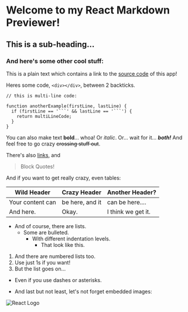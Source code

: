 # Welcome to my React Markdown Previewer!

## This is a sub-heading...

### And here's some other cool stuff:

This is a plain text which contains a link to the [source code](https://github.com/caglarturali/mdpreviewer) of this app!

Heres some code, `<div></div>`, between 2 backticks.

````
// this is multi-line code:

function anotherExample(firstLine, lastLine) {
  if (firstLine == '```' && lastLine == '```') {
    return multiLineCode;
  }
}
````

You can also make text **bold**... whoa!
Or _italic_.
Or... wait for it... **_both!_**
And feel free to go crazy ~~crossing stuff out~~.

There's also [links](https://www.freecodecamp.com), and

> Block Quotes!

And if you want to get really crazy, even tables:

| Wild Header      | Crazy Header    | Another Header?    |
| ---------------- | --------------- | ------------------ |
| Your content can | be here, and it | can be here....    |
| And here.        | Okay.           | I think we get it. |

- And of course, there are lists.
  - Some are bulleted.
    - With different indentation levels.
      - That look like this.

1. And there are numbered lists too.
1. Use just 1s if you want!
1. But the list goes on...

- Even if you use dashes or asterisks.

* And last but not least, let's not forget embedded images:

![React Logo](https://upload.wikimedia.org/wikipedia/commons/a/a7/React-icon.svg)
